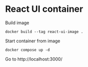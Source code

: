 React UI container
============================

Build image
```
docker build --tag react-ui-image .
```

Start container from image
```
docker compose up -d
```

Go to http://localhost:3000/